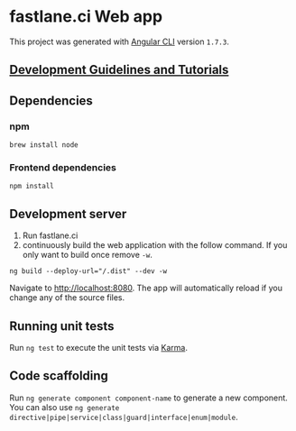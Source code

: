 # fastlane.ci Web app

This project was generated with [Angular CLI](https://github.com/angular/angular-cli) version `1.7.3`.

## [Development Guidelines and Tutorials](../docs/front_end/README.md)

## Dependencies

### npm
```
brew install node
```

### Frontend dependencies
```
npm install
```

## Development server

1. Run fastlane.ci
1. continuously build the web application with the follow command. If you only want to build once remove `-w`.
```
ng build --deploy-url="/.dist" --dev -w
```
Navigate to [http://localhost:8080](http://localhost:8080). The app will automatically reload if you change any of the source files.

## Running unit tests

Run `ng test` to execute the unit tests via [Karma](https://karma-runner.github.io).

## Code scaffolding

Run `ng generate component component-name` to generate a new component. You can also use `ng generate directive|pipe|service|class|guard|interface|enum|module`.
